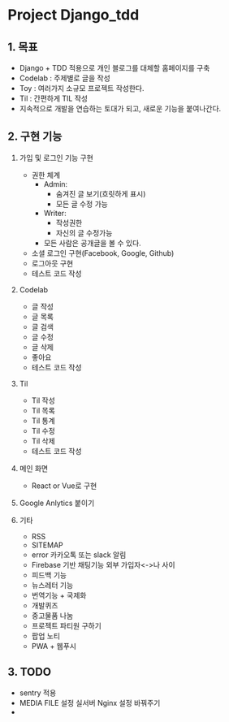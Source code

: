 # Project Django_tdd

## 1. 목표

- Django + TDD 적용으로 개인 블로그를 대체할 홈페이지를 구축
- Codelab : 주제별로 글을 작성
- Toy : 여러가지 소규모 프로젝트 작성한다.
- Til : 간편하게 TIL 작성 
- 지속적으로 개발을 연습하는 토대가 되고, 새로운 기능을 붙여나간다.


## 2. 구현 기능

1. 가입 및 로그인 기능 구현
    - 권한 체계
        - Admin: 
            - 숨겨진 글 보기(흐릿하게 표시)
            - 모든 글 수정 가능
        - Writer:
            - 작성권한
            - 자신의 글 수정가능
        - 모든 사람은 공개글을 볼 수 있다.
    - 소셜 로그인 구현(Facebook, Google, Github)
    - 로그아웃 구현
    - 테스트 코드 작성
    
2. Codelab 
    - 글 작성
    - 글 목록
    - 글 검색
    - 글 수정
    - 글 삭제
    - 좋아요
    - 테스트 코드 작성
    
3. Til
    - Til 작성
    - Til 목록 
    - Til 통계
    - Til 수정
    - Til 삭제
    - 테스트 코드 작성

4. 메인 화면
    - React or Vue로 구현

5. Google Anlytics 붙이기

6. 기타

    - RSS
    - SITEMAP
    - error 카카오톡 또는 slack 알림
    - Firebase 기반 채팅기능 외부 가입자<->나 사이
    - 피드백 기능
    - 뉴스레터 기능
    - 번역기능 + 국제화 
    - 개발퀴즈
    - 중고물품 나눔
    - 프로젝트 파티원 구하기
    - 팝업 노티
    - PWA + 웹푸시
    
## 3. TODO

- sentry 적용
- MEDIA FILE 설정 실서버 Nginx 설정 바꿔주기
- 